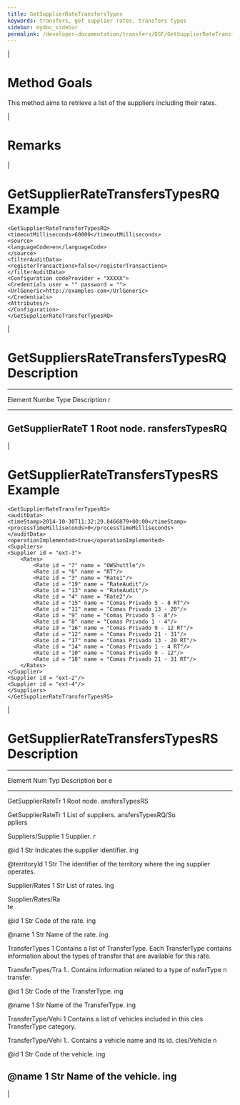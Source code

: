 ```yaml
---
title: GetSupplierRateTransfersTypes
keywords: transfers, get supplier rates, transfers types
sidebar: mydoc_sidebar
permalink: /developer-documentation/transfers/DSF/GetSupplierRateTransfersTypes
---
```


|

Method Goals
============

This method aims to retrieve a list of the suppliers including their
rates.

|

Remarks
=======

|

GetSupplierRateTransfersTypesRQ Example
=======================================

    <GetSupplierRateTransferTypesRQ>
    <timeoutMilliseconds>60000</timeoutMilliseconds>
    <source>
    <languageCode>en</languageCode>
    </source>
    <filterAuditData>
    <registerTransactions>false</registerTransactions>
    </filterAuditData>
    <Configuration codeProvider = "XXXXX">
    <Credentials user = "" password = "">
    <UrlGeneric>http://examples-com</UrlGeneric>
    </Credentials>
    <Attributes/>
    </Configuration>
    </GetSupplierRateTransferTypesRQ>

|

GetSuppliersRateTransfersTypesRQ Description
============================================

  -------------------------------------------------------------------------
  Element          Numbe Type  Description
                   r           
  ---------------- ----- ----- --------------------------------------------
  GetSupplierRateT 1           Root node.
  ransfersTypesRQ              
  -------------------------------------------------------------------------

|

GetSupplierRateTransfersTypesRS Example
=======================================

    <GetSupplierRateTransferTypesRS>
    <auditData>
    <timeStamp>2014-10-30T11:32:29.8466879+00:00</timeStamp>
    <processTimeMilliseconds>0</processTimeMilliseconds>
    </auditData>
    <operationImplemented>true</operationImplemented>
    <Suppliers>
    <Supplier id = "ext-3">
        <Rates>
            <Rate id = "7" name = "OWShuttle"/>
            <Rate id = "6" name = "RT"/>
            <Rate id = "3" name = "Rate1"/>
            <Rate id = "19" name = "RateAudit"/>
            <Rate id = "13" name = "RateAudit"/>
            <Rate id = "4" name = "Rate2"/>
            <Rate id = "15" name = "Comas Privado 5 - 8 RT"/>
            <Rate id = "11" name = "Comas Privado 13 - 20"/>
            <Rate id = "9" name = "Comas Privado 5 - 8"/>
            <Rate id = "8" name = "Comas Privado 1 - 4"/>
            <Rate id = "16" name = "Comas Privado 9 - 12 RT"/>
            <Rate id = "12" name = "Comas Privado 21 - 31"/>
            <Rate id = "17" name = "Comas Privado 13 - 20 RT"/>
            <Rate id = "14" name = "Comas Privado 1 - 4 RT"/>
            <Rate id = "10" name = "Comas Privado 9 - 12"/>
            <Rate id = "18" name = "Comas Privado 21 - 31 RT"/>
        </Rates>
    </Supplier>
    <Supplier id = "ext-2"/>
    <Supplier id = "ext-4"/>
    </Suppliers>
    </GetSupplierRateTransferTypesRS>

|

GetSupplierRateTransfersTypesRS Description
===========================================

  ------------------------------------------------------------------------
  Element           Num Typ Description
                    ber e   
  ----------------- --- --- ----------------------------------------------
  GetSupplierRateTr 1       Root node.
  ansfersTypesRS            

  GetSupplierRateTr 1       List of suppliers.
  ansfersTypesRQ/Su         
  ppliers                   

  Suppliers/Supplie 1       Supplier.
  r                         

  @id               1   Str Indicates the supplier identifier.
                        ing 

  @territoryId      1   Str The identifier of the territory where the
                        ing supplier operates.

  Supplier/Rates    1   Str List of rates.
                        ing 

  Supplier/Rates/Ra         
  te                        

  @id               1   Str Code of the rate.
                        ing 

  @name             1   Str Name of the rate.
                        ing 

  TransferTypes     1       Contains a list of TransferType. Each
                            TransferType contains information about the
                            types of transfer that are available for this
                            rate.

  TransferTypes/Tra 1..     Contains information related to a type of
  nsferType         n       transfer.

  @id               1   Str Code of the TransferType.
                        ing 

  @name             1   Str Name of the TransferType.
                        ing 

  TransferType/Vehi 1       Contains a list of vehicles included in this
  cles                      TransferType category.

  TransferType/Vehi 1..     Contains a vehicle name and its id.
  cles/Vehicle      n       

  @id               1   Str Code of the vehicle.
                        ing 

  @name             1   Str Name of the vehicle.
                        ing 
  ------------------------------------------------------------------------

|
